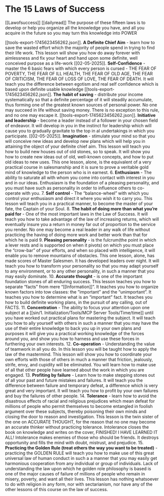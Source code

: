 # The 15 Laws of Success
[[Lawofsuccess]] [[dailyread]]
The purpose of these fifteen laws is to develop or help you organize all the knowledge you have, and all you acquire in the future so you may turn this knowledge into POWER

 [[tools-export-1745623456262.json]]. **A Definite Chief Aim**  - learn how to save the wasted effort which the majority of people spend in trying to find their life work. This lesson will show you how do away forever with aimlessness and fix your heart and hand upon some definite, well conceived purpose as a life-work
 [[02-05-2025]]. **Self-Confidence** - master the 6 basic fears with which every person is cursed - THE FEAR OF POVERTY, THE FEAR OF ILL HEALTH, THE FEAR OF OLD AGE, THE FEAR OF CRITICISM, THE FEAR OF LOSS OF LOVE, THE FEAR OF DEATH. It will teach you the difference between egotism and real self confidence which is based upon definite usable knowledge
 [[tools-export-1745623456262.json]]. **The habit of saving** - distribute your income systematically so that a definite percentage of it will steadily accumulate, thus forming one of the greatest known sources of personal power. No one may succeed in life without saving money. There is no exception to this rule, and no one may escape it.
 [[tools-export-1745623456262.json]]. **Initiative and leadership** - become a leader instead of a follower in your chosen field of endeavor. It will develop in you in the instinct for leadership which will cause you to gradually gravitate to the top in al undertakings in which you participate.
 [[02-05-2025]]. **Imagination** - stimulate your mind so that you will conceive new ideas and develop new plans which will help you in attaining the object of your definite chief aim. This lesson will teach you how to build new houses out of old stones, so to speak. It will show you how to create new ideas out of old, well-known concepts, and how to put old ideas to new uses. This one lesson, alone, is the equivalent of a very practical course in salesmanship and it is sure to prove a veritable gold mind of knowledge to the person who is in earnest.
 6. **Enthusiasm** - The ability to saturate all with whom you come into contact with interest in you and in our ideas. Enthusiasm is the foundation of a pleasing personality, and you must have such as personality in order to influence others to co-operate with you.
 7. **Self control** - The “balance-wheel” with which you control your enthusiasm and direct it where you wish it to carry you. This lesson will teach you in a practical manner, to become the master of your fate, the Captain of your Soul.
 8. **The habit of doing more than what you’re paid for** - One of the most important laws in the Law of Success. It will teach you how to take advantage of the law of increasing returns, which will eventually insure you a return in money far out of proportion to the service you render. No one may become a real leader in any walk of life without practicing the having of doing more work and better work than that for which he is paid
 9. **Pleasing personality** - is the fulcrum(the point in which a lever rests and is supported on when it pivots) on which you must place the “crow-bar” of your efforts, and when so placed with intelligence, it will enable you to remove mountains of obstacles. This one lesson, alone, has made scores of Master Salesmen. It has developed leaders over night. It will teach you how to transform your personality so that you may adapt yourself to any environment, or to any other personality, in such a manner that you may easily dominate.
10. **Accurate thought** - is one of the important foundation stones of all enduring success. This lesson teaches you how to separate “facts” from mere “[[Information]]”. It teaches you how to organize known factors into tow classes: the ”important” and the “unimportant”. It teaches you how to determine what is an “important” fact. It teaches you how to build definite working plans, in the pursuit of any calling, out of FACTS.
11. **Concentration** - The ability to focus your attention upon one subject at a [[sin/1. Initialization/Tools/MCP Server Tools/Time/time]] until you have worked out practical plans for mastering the subject. It will teach you how to ally yourself with others in such a manner that you may have the use of their entire knowledge to back you up in your own plans and purposes it will give you a practical working knowledge of the forces around you, and show you how to harness and use these forces in furthering your own interests.
12. **Co-operation** - Understanding the value of teamwork in all you do. In this lesson you will be taught how to apply the law of the mastermind. This lesson will show you how to coordinate your own efforts with those of others in much a manner that friction, jealously, strife, envy, and cupidity will be eliminated. You will learn how to make use of all that other people have learned about the work in which you are engaged.
13. **Profiting by failure** - Learn how to make stepping stones out of all your past and future mistakes and failures. It will teach you the difference between failure and temporary defeat, a difference which is very great and very important. It will teach you how to profit by your own failures and buy the failures of other people.
14. **Tolerance** - learn how to avoid the disastrous effects of racial and religious prejudices which mean defeat for millions of people who permit themselves to become entangled in foolish argument over these subjects, thereby poisoning their own minds and closing the door to reason and investigation. This lesson is the twin sister of the one on ACCURATE THOUGHT, for the reason that no one may become an accurate thinker without practicing tolerance. Intolerance closes the book on knowledge and writes on the cover, FINISHED! I HAVE LEARNED IT ALL! Intolerance makes enemies of those who should be friends. It destroys opportunity and fills the mind with doubt, mistrust, and prejudice.
15. **Practicing the Golden Rule (treat others the way you want to be treated)** - practicing the GOLDEN RULE will teach you how to make use of this great universal law of human conduct in such a a manner that you may easily get harmonious cooperation from any individual or group of individuals. Lack of understanding the law upon which he golden role philosophy is based is one of the major causes of failure of millions of people who remain in misery, poverty, and want all their lives. This lesson has nothing whatsoever to do with religion in any form, nor with sectarianism, nor have any of the other lessons of this course on the law of success.